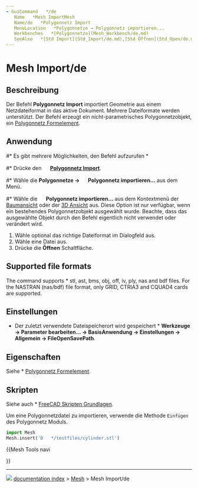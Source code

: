 ```yaml
---
- GuiCommand   */de
   Name   *Mesh ImportMesh‏‎
   Name/de   *Polygonnetz Import
   MenuLocation   *Polygonnetze → Polygonnetz importieren...
   Workbenches   *[Polygonnetze](Mesh_Workbench/de.md)
   SeeAlso   *[Std Import](Std_Import/de.md),[Std Öffnen](Std_Open/de.md), [Import Export](Import_Export/de.md)
---
```


# Mesh Import/de

## Beschreibung

Der Befehl **Polygonnetz Import** importiert Geometrie aus einem Netzdateiformat in das aktive Dokument. Mehrere Dateiformate werden unterstützt. Der Befehl erzeugt ein nicht-parametrisches Polygonnetzobjekt, ein [Polygonnetz Formelement](Mesh_Feature/de.md).

## Anwendung

#\* Es gibt mehrere Möglichkeiten, den Befehl aufzurufen   *

#\* Drücke den **<img src="images/Mesh_Import.svg" width=16px> [Polygonnetz Import](Mesh_Import/de.md)**.

#\* Wähle die **Polygonnetze → <img src="images/Mesh_Import.svg" width=16px> Polygonnetz importieren...** aus dem Menü.

#\* Wähle die **<img src="images/Mesh_Import.svg" width=16px> Polygonnetz importieren...** aus dem Kontextmenü der [Baumansicht](3D_view/de.md) oder der [3D Ansicht](3D_view/de.md) aus. Diese Option ist nur verfügbar, wenn ein bestehendes Polygonnetzobjekt ausgewählt wurde. Beachte, dass das ausgewählte Objekt durch den Befehl eigentlich nicht verwendet oder verändert wird.

1.  Wähle optional das richtige Dateiformat im Dialogfeld aus.
2.  Wähle eine Datei aus.
3.  Drücke die **Öffnen** Schaltfläche.

## Supported file formats 

The command supports   * stl, ast, bms, obj, off, iv, ply, nas and bdf files. For the NASTRAN (nas/bdf) file format, only GRID, CTRIA3 and CQUAD4 cards are supported.

## Einstellungen

-   Der zuletzt verwendete Dateispeicherort wird gespeichert   * **Werkzeuge → Parameter bearbeiten... → BasisAnwendung → Einstellungen → Allgemein → FileOpenSavePath**.

## Eigenschaften

Siehe   * [Polygonnetz Formelement](Mesh_Feature/de.md).

## Skripten

Siehe auch   * [FreeCAD Skripten Grundlagen](FreeCAD_Scripting_Basics/de.md).

Um eine Polygonnetzdatei zu importieren, verwende die Methode `Einfügen` des Polygonnetz Moduls.


```python
import Mesh
Mesh.insert('D   */testfiles/cylinder.stl')
```





{{Mesh Tools navi

}}



---
![](images/Right_arrow.png) [documentation index](../README.md) > [Mesh](Mesh_Workbench.md) > Mesh Import/de
